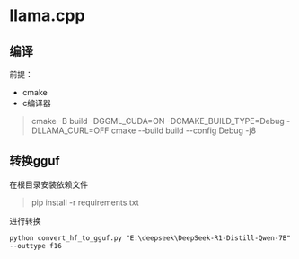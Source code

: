 # llama.cpp

## 编译

前提：

- cmake
- c编译器

> cmake -B build -DGGML_CUDA=ON -DCMAKE_BUILD_TYPE=Debug -DLLAMA_CURL=OFF
cmake --build build --config Debug -j8

## 转换gguf

在根目录安装依赖文件
>pip install -r requirements.txt

进行转换

```shell
python convert_hf_to_gguf.py "E:\deepseek\DeepSeek-R1-Distill-Qwen-7B" --outtype f16
```
